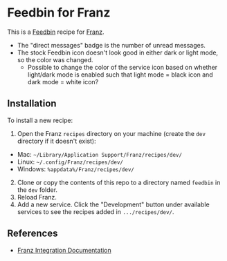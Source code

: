 # Feedbin for Franz
This is a [Feedbin](https://feedbin.com) recipe for [Franz](https://meetfranz.com).

* The "direct messages" badge is the number of unread messages.
* The stock Feedbin icon doesn't look good in either dark or light mode, so the color was changed.
  * Possible to change the color of the service icon based on whether light/dark mode is enabled such that light mode = black icon and dark mode = white icon?

## Installation

To install a new recipe:

1. Open the Franz `recipes` directory on your machine (create the `dev` directory if it doesn't exist):
* Mac: `~/Library/Application Support/Franz/recipes/dev/`
* Linux: `~/.config/Franz/recipes/dev/`
* Windows: `%appdata%/Franz/recipes/dev/`
2. Clone or copy the contents of this repo to a directory named `feedbin` in the `dev` folder.
3. Reload Franz.
4. Add a new service. Click the "Development" button under available services
to see the recipes added in `.../recipes/dev/`.

## References
* [Franz Integration Documentation](https://github.com/meetfranz/plugins/tree/master/docs)
